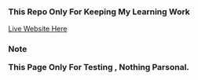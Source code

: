 <h3>This Repo Only For Keeping My Learning Work</h3>
<a href="https://darksky4you.github.io/Tailwind-Clonify/">Live Website Here</a>





<h3>


> [!NOTE]
> This Page Only For Testing , Nothing Parsonal.
